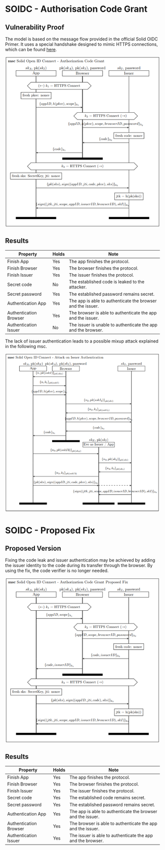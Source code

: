 # SOIDC - Authorisation Code Grant

## Vulnerability Proof

The model is based on the message flow provided in the official Solid OIDC Primer. 
It uses a special handshake designed to mimic HTTPS connections, which can be found [here](/https).

![MSC of ...](/msc/msc_soidc.png)

## Results

| Property  | Holds | Note |
| ------------- | ------------- | ------------- |
| Finish App | Yes  | The app finishes the protocol. |
| Finish Browser | Yes  | The browser finishes the protocol. |
| Finish Issuer | Yes  | The issuer finishes the protocol. |
| Secret code | No  | The established code is leaked to the attacker. |
| Secret password | Yes  | The established password remains secret. |
| Authentication App  | Yes  | The app is able to authenticate the browser and the issuer. |
| Authentication Browser  | Yes  | The browser is able to authenticate the app and the issuer. |
| Authentication Issuer  | No  | The issuer is unable to authenticate the app and the browser. |

The lack of issuer authentication leads to a possible mixup attack explained in the following msc.

![MSC of ...](/msc/msc_attack_issuer_auth.png)

# SOIDC - Proposed Fix

## Proposed Version

Fixing the code leak and issuer authentication may be achieved by adding the issuer identity to the code during its transfer through the browser. 
By using the fix, the code verifier is no longer needed.

![MSC of ...](/msc/msc_soidc_fix_nopkce.png)

## Results

| Property  | Holds | Note |
| ------------- | ------------- | ------------- |
| Finish App | Yes  | The app finishes the protocol. |
| Finish Browser | Yes  | The browser finishes the protocol. |
| Finish Issuer | Yes  | The issuer finishes the protocol. |
| Secret code | Yes  | The established code remains secret. |
| Secret password | Yes  | The established password remains secret. |
| Authentication App  | Yes  | The app is able to authenticate the browser and the issuer. |
| Authentication Browser  | Yes  | The browser is able to authenticate the app and the issuer. |
| Authentication Issuer  | Yes  | The issuer is able to authenticate the app and the browser. |


